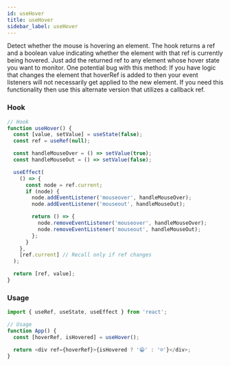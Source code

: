 ```yaml
---
id: useHover
title: useHover
sidebar_label: useHover
---
```


Detect whether the mouse is hovering an element. The hook returns a ref and a boolean value indicating whether the element with that ref is currently being hovered. Just add the returned ref to any element whose hover state you want to monitor. One potential bug with this method: If you have logic that changes the element that hoverRef is added to then your event listeners will not necessarily get applied to the new element. If you need this functionality then use this alternate version that utilizes a callback ref.

### Hook

```js
// Hook
function useHover() {
  const [value, setValue] = useState(false);
  const ref = useRef(null);

  const handleMouseOver = () => setValue(true);
  const handleMouseOut = () => setValue(false);

  useEffect(
    () => {
      const node = ref.current;
      if (node) {
        node.addEventListener('mouseover', handleMouseOver);
        node.addEventListener('mouseout', handleMouseOut);

        return () => {
          node.removeEventListener('mouseover', handleMouseOver);
          node.removeEventListener('mouseout', handleMouseOut);
        };
      }
    },
    [ref.current] // Recall only if ref changes
  );

  return [ref, value];
}
```

### Usage

```js
import { useRef, useState, useEffect } from 'react';

// Usage
function App() {
  const [hoverRef, isHovered] = useHover();

  return <div ref={hoverRef}>{isHovered ? '😁' : '☹️'}</div>;
}
```
